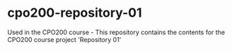 # cpo200-repository-01

Used in the CPO200 course - This repository contains the contents for the
CPO200 course project 'Repository 01'
